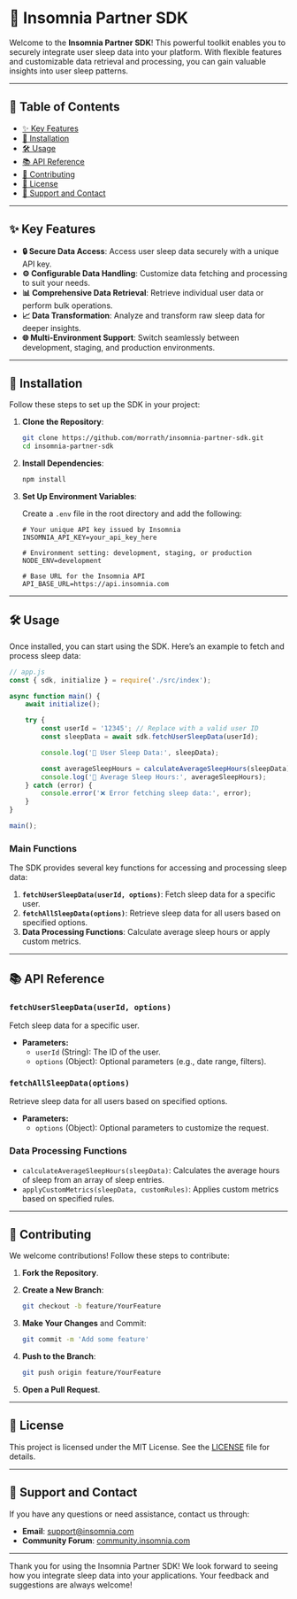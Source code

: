 # 🌙 Insomnia Partner SDK

Welcome to the **Insomnia Partner SDK**! This powerful toolkit enables you to securely integrate user sleep data into your platform. With flexible features and customizable data retrieval and processing, you can gain valuable insights into user sleep patterns.

---

## 📖 Table of Contents

- [✨ Key Features](#key-features)
- [🚀 Installation](#installation)
- [🛠️ Usage](#usage)
- [📚 API Reference](#api-reference)
- [🤝 Contributing](#contributing)
- [📄 License](#license)
- [💬 Support and Contact](#support-and-contact)

---

## ✨ Key Features

- **🔒 Secure Data Access**: Access user sleep data securely with a unique API key.
- **⚙️ Configurable Data Handling**: Customize data fetching and processing to suit your needs.
- **📊 Comprehensive Data Retrieval**: Retrieve individual user data or perform bulk operations.
- **📈 Data Transformation**: Analyze and transform raw sleep data for deeper insights.
- **🌐 Multi-Environment Support**: Switch seamlessly between development, staging, and production environments.

---

## 🚀 Installation

Follow these steps to set up the SDK in your project:

1. **Clone the Repository**:

   ```bash
   git clone https://github.com/morrath/insomnia-partner-sdk.git
   cd insomnia-partner-sdk
   ```

2. **Install Dependencies**:

   ```bash
   npm install
   ```

3. **Set Up Environment Variables**:

   Create a `.env` file in the root directory and add the following:

   ```plaintext
   # Your unique API key issued by Insomnia
   INSOMNIA_API_KEY=your_api_key_here

   # Environment setting: development, staging, or production
   NODE_ENV=development

   # Base URL for the Insomnia API
   API_BASE_URL=https://api.insomnia.com
   ```

---

## 🛠️ Usage

Once installed, you can start using the SDK. Here’s an example to fetch and process sleep data:

```javascript
// app.js
const { sdk, initialize } = require('./src/index');

async function main() {
    await initialize();

    try {
        const userId = '12345'; // Replace with a valid user ID
        const sleepData = await sdk.fetchUserSleepData(userId);

        console.log('🌟 User Sleep Data:', sleepData);

        const averageSleepHours = calculateAverageSleepHours(sleepData);
        console.log('🛌 Average Sleep Hours:', averageSleepHours);
    } catch (error) {
        console.error('❌ Error fetching sleep data:', error);
    }
}

main();
```

### Main Functions

The SDK provides several key functions for accessing and processing sleep data:

1. **`fetchUserSleepData(userId, options)`**: Fetch sleep data for a specific user.
2. **`fetchAllSleepData(options)`**: Retrieve sleep data for all users based on specified options.
3. **Data Processing Functions**: Calculate average sleep hours or apply custom metrics.

---

## 📚 API Reference

### `fetchUserSleepData(userId, options)`

Fetch sleep data for a specific user.

- **Parameters:**
  - `userId` (String): The ID of the user.
  - `options` (Object): Optional parameters (e.g., date range, filters).

### `fetchAllSleepData(options)`

Retrieve sleep data for all users based on specified options.

- **Parameters:**
  - `options` (Object): Optional parameters to customize the request.

### Data Processing Functions

- `calculateAverageSleepHours(sleepData)`: Calculates the average hours of sleep from an array of sleep entries.
- `applyCustomMetrics(sleepData, customRules)`: Applies custom metrics based on specified rules.

---

## 🤝 Contributing

We welcome contributions! Follow these steps to contribute:

1. **Fork the Repository**.
2. **Create a New Branch**:

   ```bash
   git checkout -b feature/YourFeature
   ```

3. **Make Your Changes** and Commit:

   ```bash
   git commit -m 'Add some feature'
   ```

4. **Push to the Branch**:

   ```bash
   git push origin feature/YourFeature
   ```

5. **Open a Pull Request**.

---

## 📄 License

This project is licensed under the MIT License. See the [LICENSE](LICENSE) file for details.

---

## 💬 Support and Contact

If you have any questions or need assistance, contact us through:

- **Email**: support@insomnia.com
- **Community Forum**: [community.insomnia.com](https://community.insomnia.com)

---

Thank you for using the Insomnia Partner SDK! We look forward to seeing how you integrate sleep data into your applications. Your feedback and suggestions are always welcome!

